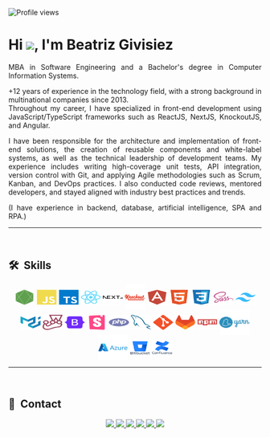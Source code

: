 
![Profile views](https://visitor-badge.laobi.icu/badge?page_id=BeatrizGivisiez.BeatrizGivisiez)

<h1 align="left">Hi <img src="https://raw.githubusercontent.com/kaueMarques/kaueMarques/master/hi.gif" height="30px">, I'm Beatriz Givisiez</h1>

<p align="justify">MBA in Software Engineering and a Bachelor's degree in Computer Information Systems. </p>
<p align="justify">+12 years of experience in the technology field, with a strong background in multinational companies since 2013. <br/> Throughout my career, I have specialized in front-end development using JavaScript/TypeScript frameworks such as ReactJS, NextJS, KnockoutJS, and Angular. </p>
<p align="justify">I have been responsible for the architecture and implementation of front-end solutions, the creation of reusable components and white-label systems, as well as the technical leadership of development teams. My experience includes writing high-coverage unit tests, API integration, version control with Git, and applying Agile methodologies such as Scrum, Kanban, and DevOps practices. I also conducted code reviews, mentored developers, and stayed aligned with industry best practices and trends. </p>
<p align="justify">(I have experience in backend, database, artificial intelligence, SPA and RPA.) </p>

-----------
<br>

## 🛠 &nbsp;Skills
<div align="center">  
 <img 
       align="center" 
       alt="NodeJS" 
       title="NodeJS" 
       height="30" 
       width="40"
       src="https://raw.githubusercontent.com/devicons/devicon/master/icons/nodejs/nodejs-plain.svg"
  >
  <img 
       align="center" 
       alt="JavaScript" 
       title="JavaScript" 
       height="30" 
       width="40" 
       src="https://raw.githubusercontent.com/devicons/devicon/master/icons/javascript/javascript-plain.svg"
  >
  <img 
       align="center" 
       alt="TypeScript" 
       title="TypeScript" 
       height="30" 
       width="40" 
       src="https://raw.githubusercontent.com/devicons/devicon/master/icons/typescript/typescript-plain.svg"
  >
  <img 
       align="center" 
       alt="ReactJS" 
       title="ReactJS" 
       height="30" 
       width="40" 
       src="https://raw.githubusercontent.com/devicons/devicon/master/icons/react/react-original.svg"
  >
 <img 
       align="center" 
       alt="NextJS" 
       title="NextJS" 
       height="30" 
       width="40" 
       src="https://raw.githubusercontent.com/devicons/devicon/master/icons/nextjs/nextjs-original-wordmark.svg"
  >
  <img 
       align="center" 
       alt="KnockoutJS" 
       title="KnockoutJS" 
       height="50" 
       width="40" 
       src="https://raw.githubusercontent.com/devicons/devicon/master/icons/knockout/knockout-plain-wordmark.svg"
 >
  <img 
       align="center" 
       alt="Angular" 
       title="Angular" 
       height="30" 
       width="40" 
       src="https://raw.githubusercontent.com/devicons/devicon/master/icons/angularjs/angularjs-plain.svg"
  > 
  <img 
       align="center" 
       alt="HTML5" 
       title="HTML5" 
       height="30" 
       width="40" 
       src="https://raw.githubusercontent.com/devicons/devicon/master/icons/html5/html5-original.svg"
  >
  <img 
       align="center" 
       alt="CSS3" 
       title="CSS3" 
       height="30" 
       width="40" 
       src="https://raw.githubusercontent.com/devicons/devicon/master/icons/css3/css3-original.svg"
  >   
 <img 
       align="center" 
       alt="Sass"
       title="Sass"
       height="30" 
       width="40" 
       src="https://raw.githubusercontent.com/devicons/devicon/master/icons/sass/sass-original.svg"
  >
  <img 
       align="center" 
       alt="Tailwind CSS"
       title="Tailwind CSS"
       height="30" 
       width="40" 
       src="https://raw.githubusercontent.com/devicons/devicon/master/icons/tailwindcss/tailwindcss-plain.svg"
  > 
 <img 
       align="center" 
       alt="Material Ui"
       title="Material Ui"
       height="30" 
       width="40" 
       src="https://raw.githubusercontent.com/devicons/devicon/master/icons/materialui/materialui-original.svg"
  > 
  <img 
       align="center" 
       alt="Jest" 
       title="Jest" 
       height="30" 
       width="40" 
       src="https://raw.githubusercontent.com/devicons/devicon/master/icons/jest/jest-plain.svg"
 > 
  <img 
       align="center" 
       alt="Bootstrap" 
       title="Bootstrap" 
       height="30" 
       width="40" 
       src="https://raw.githubusercontent.com/devicons/devicon/master/icons/bootstrap/bootstrap-plain.svg"
  >  
 <img 
       align="center" 
       alt="Storybook" 
       title="Storybook" 
       height="30" 
       width="40" 
       src="https://raw.githubusercontent.com/devicons/devicon/master/icons/storybook/storybook-original.svg"
  >  
 <img 
       align="center" 
       alt="PHP" 
       title="PHP"
       height="30" 
       width="40" 
       src="https://raw.githubusercontent.com/devicons/devicon/master/icons/php/php-plain.svg"
  >
  <img 
       align="center" 
       alt="MySQL" 
       title="MySQL" 
       height="30" 
       width="40" 
       src="https://raw.githubusercontent.com/devicons/devicon/master/icons/mysql/mysql-original.svg"
  >
  <img 
       align="center" 
       alt="Git" 
       title="Git" 
       height="30" 
       width="40" 
       src="https://raw.githubusercontent.com/devicons/devicon/master/icons/git/git-original.svg"
 > 
 <img 
       align="center" 
       alt="GitLab" 
       title="GitLab" 
       height="30" 
       width="40" 
       src="https://raw.githubusercontent.com/devicons/devicon/master/icons/gitlab/gitlab-original.svg"
 > 
 <img 
       align="center" 
       alt="NPM" 
       title="NPM" 
       height="30" 
       width="40" 
       src="https://raw.githubusercontent.com/devicons/devicon/master/icons/npm/npm-original-wordmark.svg"
 >
 <img 
       align="center" 
       alt="YARN" 
       title="YARN" 
       height="50" 
       width="60" 
       src="https://raw.githubusercontent.com/devicons/devicon/master/icons/yarn/yarn-original-wordmark.svg"
 >
  <img 
       align="center" 
       alt="Azure DevOps" 
       title="Azure DevOps" 
       height="50" 
       width="60" 
       src="https://raw.githubusercontent.com/devicons/devicon/master/icons/azure/azure-original-wordmark.svg"
 > 
 <img 
       align="center" 
       alt="Bitbucket" 
       title="Bitbucket" 
       height="30" 
       width="40" 
       src="https://raw.githubusercontent.com/devicons/devicon/master/icons/bitbucket/bitbucket-original-wordmark.svg"
 > 
 <img 
       align="center" 
       alt="Confluence" 
       title="Confluence" 
       height="30" 
       width="40" 
       src="https://raw.githubusercontent.com/devicons/devicon/master/icons/confluence/confluence-original-wordmark.svg"
 > 

 
</div>


-----------
<br>

## 💬 &nbsp;Contact

<div align="center">    
 <a href="mailto:beatriz.givisiez@hotmail.com" alt="Email" target="_blank">
  <img src="https://img.shields.io/badge/-Hotmail-e34c41?style=flat-square&labelColor=e34c41&logo=gmail&logoColor=white&link=beatriz.givisiez@hotmail.com" />
 </a>
  <a href="https://api.whatsapp.com/send?phone=5524998380056&text=Olá%20Beatriz,%20tudo%20bem?" alt="WhatsApp">
  <img src="https://img.shields.io/badge/-WhatsApp-3CB371?style=flat-square&labelColor=3CB371&logo=whatsapp&logoColor=white&link=https://api.whatsapp.com/send?phone=+5524998380056"/>
 </a> 
 <a href="https://www.linkedin.com/in/biagivisiez" alt="Linkedin" target="_blank">
  <img src="https://img.shields.io/badge/-LinkedIn-%230077B5?style=for-the-badge&logo=linkedin&logoColor=white"/>
 </a> 
 <a href="https://www.facebook.com/bia.givisiez/" alt="Facebook" target="_blank">
  <img src="https://img.shields.io/badge/Facebook-1877F2?style=for-the-badge&logo=facebook&logoColor=white"/>
 </a> 
 <a href="https://twitter.com/BeatrizGivisiez" alt="Twitter" target="_blank">
  <img src="https://img.shields.io/badge/Twitter-1DA1F2?style=for-the-badge&logo=twitter&logoColor=white"/>
 </a>
 <a href="https://instagram.com/biagivisiez" alt="Instagram" target="_blank">
  <img src="https://img.shields.io/badge/-Instagram-%23E4405F?style=for-the-badge&logo=instagram&logoColor=white"/>
 </a>
</div>
